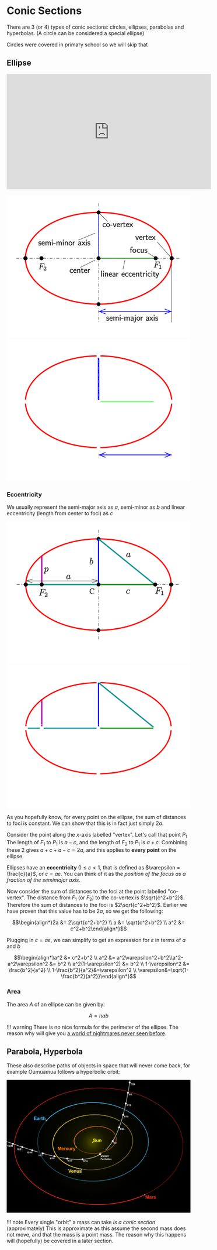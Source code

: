 # Conic Sections

There are 3 (or 4) types of conic sections: circles, ellipses, parabolas and hyperbolas. (A circle can be considered a special ellipse)

Circles were covered in primary school so we will skip that

## Ellipse

<iframe width="560" height="315" src="https://www.youtube-nocookie.com/embed/pQa_tWZmlGs" title="YouTube video player" frameborder="0" allow="accelerometer; autoplay; clipboard-write; encrypted-media; gyroscope; picture-in-picture" allowfullscreen></iframe>

![ellipse.svg](../img/ellipse.svg#only-light)
![ellipse.svg](../img/ellipse_dark.svg#only-dark)

### Eccentricity

We usually represent the semi-major axis as $a$, semi-minor as $b$ and linear eccentricity (length from center to foci) as $c$

![ellipse_param.svg](../img/ellipse_param.svg#only-light)
![ellipse_param.svg](../img/ellipse_param_dark.svg#only-dark)

As you hopefully know, for every point on the ellipse, the sum of distances to foci is constant. We can show that this is in fact just simply $2a$.

Consider the point along the $x$-axis labelled "vertex". Let's call that point $P_1$ The length of $F_1$ to $P_1$ is $a-c$, and the length of $F_2$ to $P_1$ is $a+c$. Combining these 2 gives $a+c+a-c=2a$, and this applies to **every point** on the ellipse.

Ellipses have an **eccentricity** $0\leq\varepsilon<1$, that is defined as $\varepsilon = \frac{c}{a}$, or $c=a\varepsilon$. You can think of it as the _position of the focus as a fraction of the semimajor axis_.

Now consider the sum of distances to the foci at the point labelled "co-vertex". The distance from $F_1$ (or $F_2$) to the co-vertex is $\sqrt{c^2+b^2}$. Therefore the sum of distances to the foci is $2\sqrt{c^2+b^2}$. Earlier we have proven that this value has to be $2a$, so we get the following:

$$\begin{align*}2a &= 2\sqrt{c^2+b^2} \\ a &= \sqrt{c^2+b^2} \\ a^2 &= c^2+b^2\end{align*}$$

Plugging in $c=a\varepsilon$, we can simplify to get an expression for $\varepsilon$ in terms of $a$ and $b$

$$\begin{align*}a^2 &= c^2+b^2 \\ a^2 &= a^2\varepsilon^2+b^2\\a^2-a^2\varepsilon^2 &= b^2 \\ a^2(1-\varepsilon^2) &= b^2 \\ 1-\varepsilon^2 &= \frac{b^2}{a^2} \\ 1-\frac{b^2}{a^2}&=\varepsilon^2 \\ \varepsilon&=\sqrt{1-\frac{b^2}{a^2}}\end{align*}$$

### Area

The area $A$ of an ellipse can be given by:

$$ A = \pi a b$$

!!! warning
    There is no nice formula for the perimeter of the ellipse. The reason why will give you [a world of nightmares never seen before](https://www.youtube.com/watch?v=wc9H-apkH2M).

## Parabola, Hyperbola

These also describe paths of objects in space that will never come back, for example Oumuamua follows a hyperbolic orbit:

![](../img/oumuamua_orbit.png)

!!! note
    Every single "orbit" a mass can take _is a conic section_ (approximately)
    This is approximate as this assume the second mass does not move, and that the mass is a point mass. The reason why this happens will (hopefully) be covered in a later section.
